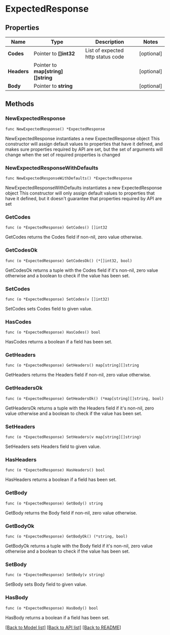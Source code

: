# ExpectedResponse

## Properties

Name | Type | Description | Notes
------------ | ------------- | ------------- | -------------
**Codes** | Pointer to **[]int32** | List of expected http status code | [optional] 
**Headers** | Pointer to **map[string][]string** |  | [optional] 
**Body** | Pointer to **string** |  | [optional] 

## Methods

### NewExpectedResponse

`func NewExpectedResponse() *ExpectedResponse`

NewExpectedResponse instantiates a new ExpectedResponse object
This constructor will assign default values to properties that have it defined,
and makes sure properties required by API are set, but the set of arguments
will change when the set of required properties is changed

### NewExpectedResponseWithDefaults

`func NewExpectedResponseWithDefaults() *ExpectedResponse`

NewExpectedResponseWithDefaults instantiates a new ExpectedResponse object
This constructor will only assign default values to properties that have it defined,
but it doesn't guarantee that properties required by API are set

### GetCodes

`func (o *ExpectedResponse) GetCodes() []int32`

GetCodes returns the Codes field if non-nil, zero value otherwise.

### GetCodesOk

`func (o *ExpectedResponse) GetCodesOk() (*[]int32, bool)`

GetCodesOk returns a tuple with the Codes field if it's non-nil, zero value otherwise
and a boolean to check if the value has been set.

### SetCodes

`func (o *ExpectedResponse) SetCodes(v []int32)`

SetCodes sets Codes field to given value.

### HasCodes

`func (o *ExpectedResponse) HasCodes() bool`

HasCodes returns a boolean if a field has been set.

### GetHeaders

`func (o *ExpectedResponse) GetHeaders() map[string][]string`

GetHeaders returns the Headers field if non-nil, zero value otherwise.

### GetHeadersOk

`func (o *ExpectedResponse) GetHeadersOk() (*map[string][]string, bool)`

GetHeadersOk returns a tuple with the Headers field if it's non-nil, zero value otherwise
and a boolean to check if the value has been set.

### SetHeaders

`func (o *ExpectedResponse) SetHeaders(v map[string][]string)`

SetHeaders sets Headers field to given value.

### HasHeaders

`func (o *ExpectedResponse) HasHeaders() bool`

HasHeaders returns a boolean if a field has been set.

### GetBody

`func (o *ExpectedResponse) GetBody() string`

GetBody returns the Body field if non-nil, zero value otherwise.

### GetBodyOk

`func (o *ExpectedResponse) GetBodyOk() (*string, bool)`

GetBodyOk returns a tuple with the Body field if it's non-nil, zero value otherwise
and a boolean to check if the value has been set.

### SetBody

`func (o *ExpectedResponse) SetBody(v string)`

SetBody sets Body field to given value.

### HasBody

`func (o *ExpectedResponse) HasBody() bool`

HasBody returns a boolean if a field has been set.


[[Back to Model list]](HOW-TO.md#documentation-for-models) [[Back to API list]](HOW-TO.md#documentation-for-api-endpoints) [[Back to README]](HOW-TO.md)


